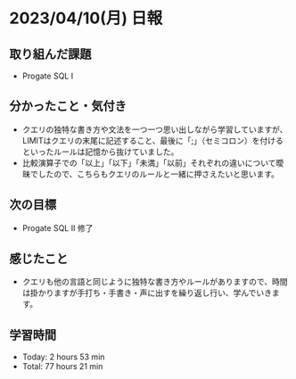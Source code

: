 # 2023/04/10(月) 日報
## 取り組んだ課題
- Progate SQL Ⅰ

## 分かったこと・気付き
- クエリの独特な書き方や文法を一つ一つ思い出しながら学習していますが、LIMITはクエリの末尾に記述すること、最後に「;」（セミコロン）を付けるといったルールは記憶から抜けていました。
- 比較演算子での「以上」「以下」「未満」「以前」それぞれの違いについて曖昧でしたので、こちらもクエリのルールと一緒に押さえたいと思います。
 
## 次の目標
- Progate SQL Ⅱ 修了

## 感じたこと
- クエリも他の言語と同じように独特な書き方やルールがありますので、時間は掛かりますが手打ち・手書き・声に出すを繰り返し行い、学んでいきます。

## 学習時間
- Today:  2 hours 53 min
- Total: 77 hours 21 min
